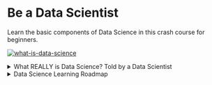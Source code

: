 # Be a Data Scientist
Learn the basic components of Data Science in this crash course for beginners.


[![what-is-data-science](https://img.youtube.com/vi/N6BghzuFLIg/0.jpg)](https://www.youtube.com/watch?v=N6BghzuFLIg)

<details><summary>What REALLY is Data Science? Told by a Data Scientist</summary>
  
[![what-is-data-science](https://img.youtube.com/vi/xC-c7E5PK0Y/0.jpg)](https://www.youtube.com/watch?v=xC-c7E5PK0Y)
</details>

<details><summary>Data Science Learning Roadmap</summary>
  <a href="https://www.freecodecamp.org/news/data-science-learning-roadmap/">https://www.freecodecamp.org/news/data-science-learning-roadmap/</a>
</details>

